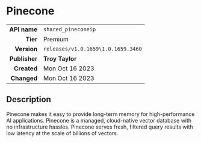 # Pinecone
| | |
|-:|-|
|**API name**|`shared_pineconeip`|
|**Tier**|Premium|
|**Version**|`releases/v1.0.1659\1.0.1659.3460`|
|**Publisher**|**Troy Taylor**|
|**Created**|Mon Oct 16 2023|
|**Changed**|Mon Oct 16 2023|

## Description
Pinecone makes it easy to provide long-term memory for high-performance AI applications. Pinecone is a managed, cloud-native vector database with no infrastructure hassles. Pinecone serves fresh, filtered query results with low latency at the scale of billions of vectors.
